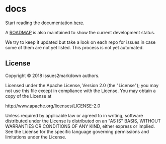 # docs

Start reading the documentation [here](index.md).

A [ROADMAP](ROADMAP.md) is also maintained to show the current
development status.

We try to keep it updated but take a look on each repo for 
issues in case some of them are not yet listed. This process is
not yet automated.

## License

Copyright © 2018 issues2markdown authors.

Licensed under the Apache License, Version 2.0 (the "License");
you may not use this file except in compliance with the License.
You may obtain a copy of the License at

http://www.apache.org/licenses/LICENSE-2.0

Unless required by applicable law or agreed to in writing, software
distributed under the License is distributed on an "AS IS" BASIS,
WITHOUT WARRANTIES OR CONDITIONS OF ANY KIND, either express or implied.
See the License for the specific language governing permissions and
limitations under the License.
